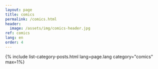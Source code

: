 ```yaml
---
layout: page
title: comics
permalink: /comics.html
header:
  image: /assets/img/comics-header.jpg
ref: comics
lang: en  
order: 4
---
```


{% include list-category-posts.html lang=page.lang category="comics" max=1%}
